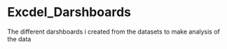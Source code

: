 # Excdel_Darshboards
The  different darshboards i created from the datasets  to  make analysis of the data
